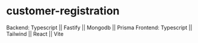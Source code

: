 # customer-registration

Backend: Typescript || Fastify || Mongodb || Prisma
Frontend: Typescript || Tailwind || React || Vite
